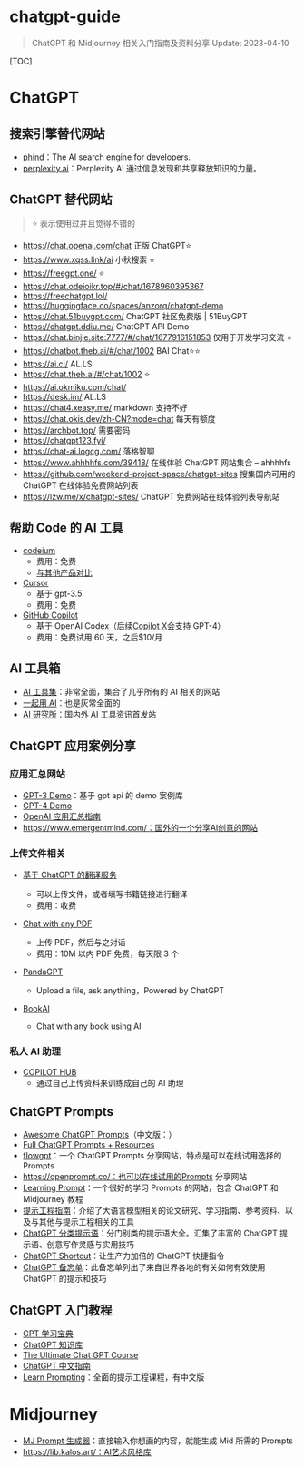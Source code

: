 # chatgpt-guide

> ChatGPT 和 Midjourney 相关入门指南及资料分享
> Update: 2023-04-10

[TOC]

# ChatGPT

## 搜索引擎替代网站

- [phind](https://www.phind.com/)：The AI search engine for developers.
- [perplexity.ai](https://www.perplexity.ai/)：Perplexity AI 通过信息发现和共享释放知识的力量。

## ChatGPT 替代网站

> ⭐ 表示使用过并且觉得不错的

- https://chat.openai.com/chat 正版 ChatGPT⭐
- https://www.xqss.link/ai 小秋搜索 ⭐
- https://freegpt.one/ ⭐
- https://chat.odeioikr.top/#/chat/1678960395367
- https://freechatgpt.lol/
- https://huggingface.co/spaces/anzorq/chatgpt-demo
- https://chat.51buygpt.com/ ChatGPT 社区免费版 | 51BuyGPT
- https://chatgpt.ddiu.me/ ChatGPT API Demo
- https://chat.binjie.site:7777/#/chat/1677916151853 仅用于开发学习交流 ⭐
- https://chatbot.theb.ai/#/chat/1002 BAI Chat⭐⭐
- https://ai.ci/ AL.LS
- https://chat.theb.ai/#/chat/1002 ⭐
- https://ai.okmiku.com/chat/
- https://desk.im/ AL.LS
- https://chat4.xeasy.me/ markdown 支持不好
- https://chat.okis.dev/zh-CN?mode=chat 每天有额度
- https://archbot.top/ 需要密码
- https://chatgpt123.fyi/
- https://chat-ai.logcg.com/ 落格智聊
- https://www.ahhhhfs.com/39418/ 在线体验 ChatGPT 网站集合 – ahhhhfs
- https://github.com/weekend-project-space/chatgpt-sites 搜集国内可用的 ChatGPT 在线体验免费网站列表
- https://lzw.me/x/chatgpt-sites/ ChatGPT 免费网站在线体验列表导航站

## 帮助 Code 的 AI 工具

- [codeium](https://codeium.com/)
  - 费用：免费
  - [与其他产品对比](https://codeium.com/compare)
- [Cursor](https://www.cursor.so/)
  - 基于 gpt-3.5
  - 费用：免费
- [GitHub Copilot](https://github.com/features/copilot)
  - 基于 OpenAI Codex（后续[Copilot X](https://github.com/features/preview/copilot-x)会支持 GPT-4）
  - 费用：免费试用 60 天，之后$10/月

## AI 工具箱

- [AI 工具集](https://ai-bot.cn/)：非常全面，集合了几乎所有的 AI 相关的网站
- [一起用 AI](https://17yongai.com/)：也是灰常全面的
- [AI 研究所](https://www.aiyjs.com/)：国内外 AI 工具资讯首发站

## ChatGPT 应用案例分享

### 应用汇总网站

- [GPT-3 Demo](https://gpt3demo.com/)：基于 gpt api 的 demo 案例库
- [GPT-4 Demo](https://gpt4demo.com/)
- [OpenAI 应用汇总指南](https://www.mojidoc.com/05z7y-dd5pa7hu3zfmhnbngoeztyqcnq-00b)
- https://www.emergentmind.com/：国外的一个分享AI创意的网站

### 上传文件相关

- [基于 ChatGPT 的翻译服务](https://fsys.app/)
  - 可以上传文件，或者填写书籍链接进行翻译
  - 费用：收费
- [Chat with any PDF](https://www.chatpdf.com/)
  - 上传 PDF，然后与之对话
  - 费用：10M 以内 PDF 免费，每天限 3 个
- [PandaGPT](https://www.pandagpt.io/)

  - Upload a file, ask anything，Powered by ChatGPT

- [BookAI](https://www.bookai.chat/)
  - Chat with any book using AI

### 私人 AI 助理

- [COPILOT HUB](https://app.copilothub.co/home)
  - 通过自己上传资料来训练成自己的 AI 助理

## ChatGPT Prompts

- [Awesome ChatGPT Prompts](https://github.com/f/awesome-chatgpt-prompts)（中文版：）
- [Full ChatGPT Prompts + Resources](https://enchanting-trader-463.notion.site/Full-ChatGPT-Prompts-Resources-8aa78bb226b7467ab59b70d2b27042e9)
- [flowgpt](https://flowgpt.com/)：一个 ChatGPT Prompts 分享网站，特点是可以在线试用选择的 Prompts
- https://openprompt.co/：也可以在线试用的Prompts 分享网站
- [Learning Prompt](https://learningprompt.wiki/)：一个很好的学习 Prompts 的网站，包含 ChatGPT 和 Midjourney 教程
- [提示工程指南](https://www.promptingguide.ai/zh)：介绍了大语言模型相关的论文研究、学习指南、参考资料、以及与其他与提示工程相关的工具
- [ChatGPT 分类提示语](https://prompts.fresns.cn/)：分门别类的提示语大全。汇集了丰富的 ChatGPT 提示语、创意写作灵感与实用技巧
- [ChatGPT Shortcut](https://www.aishort.top/)：让生产力加倍的 ChatGPT 快捷指令
- [ChatGPT 备忘单](https://quickref.me/chatgpt)：此备忘单列出了来自世界各地的有关如何有效使用 ChatGPT 的提示和技巧

## ChatGPT 入门教程

- [GPT 学习宝典](https://gpt.candobear.com/)
- [ChatGPT 知识库](https://chatgpt.moyucm.xyz/)
- [The Ultimate Chat GPT Course](https://daotin.notion.site/The-Ultimate-Chat-GPT-Course-c5895cbb68aa4472b262a3a10407579a)
- [ChatGPT 中文指南](https://gitlab.com/awesomeai/awesome-chatgpt-zh)
- [Learn Prompting](https://learnprompting.org/)：全面的提示工程课程，有中文版

# Midjourney

- [MJ Prompt 生成器](https://yesu.tech/)：直接输入你想画的内容，就能生成 Mid 所需的 Prompts
- https://lib.kalos.art/：AI艺术风格库
